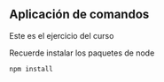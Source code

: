 ## Aplicación de comandos

Este es el ejercicio del curso

Recuerde instalar los paquetes de node 

```
npm install
```